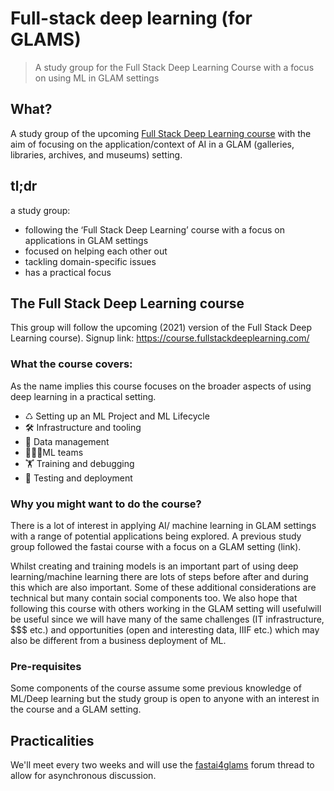 # Full-stack deep learning (for GLAMS)
> A study group for the Full Stack Deep Learning Course with a focus on using ML in GLAM settings 

## What?
A study group of the upcoming [Full Stack Deep Learning course](https://course.fullstackdeeplearning.com/) with the aim of focusing on the application/context of AI in a GLAM (galleries, libraries, archives, and museums) setting. 


## tl;dr
a study group:
- following the ‘Full Stack Deep Learning’ course with a focus on applications in GLAM settings
- focused on helping each other out
- tackling domain-specific issues
- has a practical focus

## The Full Stack Deep Learning course
This group will follow the upcoming (2021) version of the Full Stack Deep Learning course). Signup link: https://course.fullstackdeeplearning.com/

### What the course covers:
As the name implies this course focuses on the broader aspects of using deep learning in a practical setting. 
- ♺ Setting up an ML Project and ML Lifecycle
- 🛠 Infrastructure and tooling 
- 📖 Data management 
- 👩‍👩‍👦ML teams
- 🏋 Training and debugging 
- 🧪 Testing and deployment 

### Why you might want to do the course?
There is a lot of interest in applying AI/ machine learning in GLAM settings with a range of potential applications being explored. A previous study group followed the fastai course with a focus on a GLAM setting (link). 

Whilst creating and training models is an important part of using deep learning/machine learning there are lots of steps before after and during this which are also important. Some of these additional considerations are technical but many contain social components too. 
We also hope that following this course with others working in the GLAM setting will usefulwill be useful since we will have many of the same challenges (IT infrastructure, $$$ etc.)  and opportunities (open and interesting data, IIIF etc.) which may also be different from a business deployment of ML. 


### Pre-requisites 
Some components of the course assume some previous knowledge of ML/Deep learning but the study group is open to anyone with an interest in the course and a GLAM setting. 


## Practicalities 
We'll meet every two weeks and will use the [fastai4glams](https://forums.fast.ai/) forum thread to allow for asynchronous discussion. 

